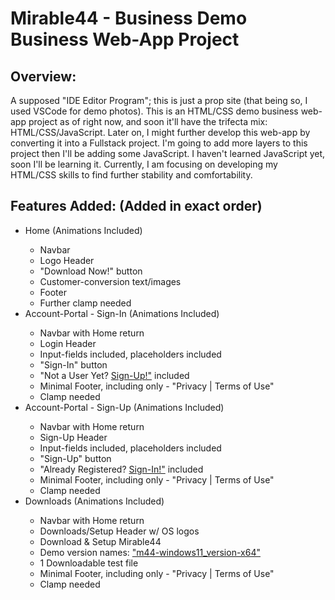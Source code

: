 <h1>Mirable44 - Business Demo Business Web-App Project</h1>

<h2>Overview:</h2>
A supposed "IDE Editor Program"; this is just a prop site (that being so, I used VSCode for demo photos). This is an HTML/CSS demo business web-app project as of right now, and soon it'll have the trifecta mix: HTML/CSS/JavaScript. 
Later on, I might further develop this web-app by converting it into a Fullstack project. I'm going to add more layers to this
project then I'll be adding some JavaScript. I haven't learned JavaScript yet, soon I'll be learning it. Currently, I am 
focusing on developing my HTML/CSS skills to find further stability and comfortability.

<h2>Features Added: (Added in exact order)</h2>
<ul>
<li>Home (Animations Included)</li>
  <ul>
    <li>Navbar</li>
    <li>Logo Header</li>
    <li>"Download Now!" button</li>
    <li>Customer-conversion text/images</li>
    <li>Footer</li>
    <li>Further clamp needed</li>
  </ul>

<li>Account-Portal - Sign-In (Animations Included)</li>
  <ul>
    <li>Navbar with Home return</li>
    <li>Login Header</li>
    <li>Input-fields included, placeholders included</li>
    <li>"Sign-In" button</li>
    <li>"Not a User Yet? <a href="#">Sign-Up!"</a> included</li>
    <li>Minimal Footer, including only - "Privacy | Terms of Use"</li>
    <li>Clamp needed</li>
  </ul>

  <li>Account-Portal - Sign-Up (Animations Included)</li>
  <ul>
    <li>Navbar with Home return</li>
    <li>Sign-Up Header</li>
    <li>Input-fields included, placeholders included</li>
    <li>"Sign-Up" button</li>
    <li>"Already Registered? <a href="#">Sign-In!"</a> included</li>
    <li>Minimal Footer, including only - "Privacy | Terms of Use"</li>
    <li>Clamp needed</li>
  </ul>

  <li>Downloads (Animations Included)</li>
  <ul>
    <li>Navbar with Home return</li>
    <li>Downloads/Setup Header w/ OS logos</li>
    <li>Download & Setup Mirable44</li>
    <li>Demo version names: <a href="#">"m44-windows11_version-x64"</a></li>
    <li>1 Downloadable test file</li>
    <li>Minimal Footer, including only - "Privacy | Terms of Use"</li>
    <li>Clamp needed</li>
  </ul>
</ul>

